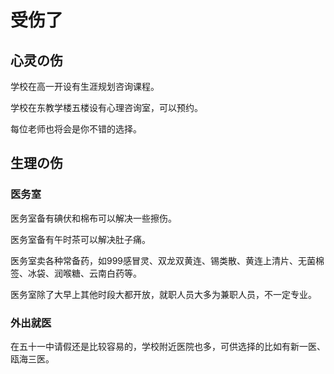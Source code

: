 # 受伤了

## 心灵の伤

学校在高一开设有生涯规划咨询课程。

学校在东教学楼五楼设有心理咨询室，可以预约。

每位老师也将会是你不错的选择。

## 生理の伤

### 医务室

医务室备有碘伏和棉布可以解决一些擦伤。

医务室备有午时茶可以解决肚子痛。

医务室卖各种常备药，如999感冒灵、双龙双黄连、锡类散、黄连上清片、无菌棉签、冰袋、润喉糖、云南白药等。

医务室除了大早上其他时段大都开放，就职人员大多为兼职人员，不一定专业。

### 外出就医

在五十一中请假还是比较容易的，学校附近医院也多，可供选择的比如有新一医、瓯海三医。